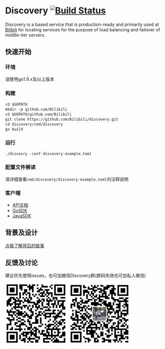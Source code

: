 # Discovery [![Build Status](https://travis-ci.org/Bilibili/discovery.svg?branch=master)](https://travis-ci.org/Bilibili/discovery)

Discovery is a based service that is production-ready and primarily used at [Bilibili](https://www.bilibili.com/) for locating services for the purpose of load balancing and failover of middle-tier servers.

## 快速开始

### 环境

请使用go1.9.x及以上版本

### 构建
```shell
cd $GOPATH
mkdir -p github.com/Bilibili
cd $GOPATH/github.com/Bilibili
git clone https://github.com/Bilibili/discovery.git
cd discovery/cmd/discovery
go build
```

### 运行
```shell
./discovry -conf discovery-example.toml
```

### 配置文件解读

请详细查看`cmd/discovery/discovery-example.toml`内注释说明

### 客户端 

* [API文档](api.md)
* [GoSDK](naming/client.go)
* [JavaSDK](https://github.com/flygit/discoveryJavaSDK)

## 背景及设计

[点我了解背后的故事](intro.md)

## 反馈及讨论

建议优先使用issues，也可加微信Discovery群(群码失效也可加私人微信)

<img width="200" height="200" src="discovery_wechat.png" />
<img width="200" height="200" src="felixhao_wechat.png" />
